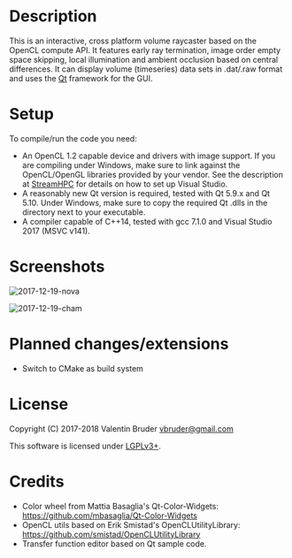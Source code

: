 # Description #

This is an interactive, cross platform volume raycaster based on the OpenCL compute API.
It features early ray termination, image order empty space skipping, local illumination and ambient occlusion based on central differences.
It can display volume (timeseries) data sets in .dat/.raw format and uses the [Qt](https://www.qt.io) framework for the GUI. 

# Setup #

To compile/run the code you need:

*  An OpenCL 1.2 capable device and drivers with image support. If you are compiling under Windows, make sure to link against the OpenCL/OpenGL libraries provided by your vendor. See the description at [StreamHPC](https://streamhpc.com/blog/2015-03-16/how-to-install-opencl-on-windows/) for details on how to set up Visual Studio. 
*  A reasonably new Qt version is required, tested with Qt 5.9.x and Qt 5.10. Under Windows, make sure to copy the required Qt .dlls in the directory next to your executable.  
*  A compiler capable of C++14, tested with gcc 7.1.0 and Visual Studio 2017 (MSVC v141).

# Screenshots #

![2017-12-19-nova](https://bytebucket.org/theVall/basicvolumeraycaster/raw/b29bb112fdde3784923e22f35ef56d7d9408b6f6/screenshots/2017-12-19-nova.png)

![2017-12-19-cham](https://bytebucket.org/theVall/basicvolumeraycaster/raw/b29bb112fdde3784923e22f35ef56d7d9408b6f6/screenshots/2017-12-19-cham.png)

# Planned changes/extensions #

*  Switch to CMake as build system

# License #

Copyright (C) 2017-2018 Valentin Bruder vbruder@gmail.com

This software is licensed under [LGPLv3+](https://www.gnu.org/licenses/lgpl-3.0.en.html).

# Credits #
	
  * Color wheel from Mattia Basaglia's Qt-Color-Widgets: https://github.com/mbasaglia/Qt-Color-Widgets
  * OpenCL utils based on Erik Smistad's OpenCLUtilityLibrary: https://github.com/smistad/OpenCLUtilityLibrary
  * Transfer function editor based on Qt sample code.